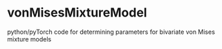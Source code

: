 # vonMisesMixtureModel
python/pyTorch code for determining parameters for bivariate von Mises mixture models
